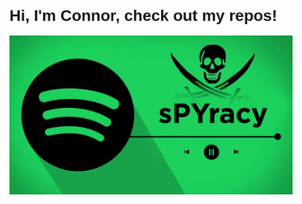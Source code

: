 

<h1 style="font-family:'Franklin Gothic Medium', 'Arial Narrow', Arial, sans-serif">
    Hi, I'm Connor, check out my repos!
</h1>

<div id="header" align="center">
  <a href="https://github.com/GogleSiteBank/sPYracy">
    <img src="https://github.com/GogleSiteBank/sPYracy/blob/main/Image.png?raw=true" width="750"/>
  </a>
</div>
